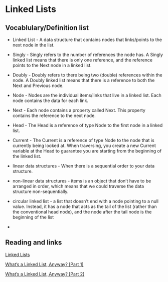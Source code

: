 # Linked Lists

## Vocablulary/Definition list

- Linked List - A data structure that contains nodes that links/points to the next node in the list.

- Singly - Singly refers to the number of references the node has. A Singly linked list means that there is only one reference, and the reference points to the Next node in a linked list.

- Doubly - Doubly refers to there being two (double) references within the node. A Doubly linked list means that there is a reference to both the Next and Previous node.

- Node - Nodes are the individual items/links that live in a linked list. Each node contains the data for each link.

- Next - Each node contains a property called Next. This property contains the reference to the next node.

- Head - The Head is a reference of type Node to the first node in a linked list.

- Current - The Current is a reference of type Node to the node that is currently being looked at. When traversing, you create a new Current variable at the Head to guarantee you are starting from the beginning of the linked list.

- linear data structures - When there is a sequential order to your data structure.

- non-linear data structures - items is an object that don’t have to be arranged in order, which means that we could traverse the data structure non-sequentially.

- circular linked list - a list that doesn’t end with a node pointing to a null value. Instead, it has a node that acts as the tail of the list (rather than the conventional head node), and the node after the tail node is the beginning of the list

- 

## Reading and links

[Linked Lists](https://codefellows.github.io/common_curriculum/data_structures_and_algorithms/Code_401/class-05/resources/singly_linked_list.html)

[What’s a Linked List, Anyway? [Part 1]](https://medium.com/basecs/whats-a-linked-list-anyway-part-1-d8b7e6508b9d)

[What’s a Linked List, Anyway? [Part 2]](https://medium.com/basecs/whats-a-linked-list-anyway-part-2-131d96f71996)


